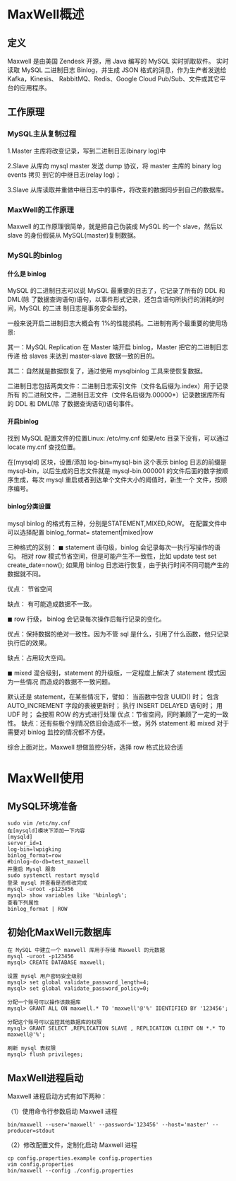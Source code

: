 # MaxWell概述

## 定义

Maxwell 是由美国 Zendesk 开源，用 Java 编写的 MySQL 实时抓取软件。 实时读取 MySQL 二进制日志 Binlog，并生成 JSON 格式的消息，作为生产者发送给 Kafka，Kinesis、 RabbitMQ、Redis、Google Cloud Pub/Sub、文件或其它平台的应用程序。

## 工作原理

### MySQL主从复制过程

1.Master 主库将改变记录，写到二进制日志(binary log)中

2.Slave 从库向 mysql master 发送 dump 协议，将 master 主库的 binary log events 拷贝 到它的中继日志(relay log)；

3.Slave 从库读取并重做中继日志中的事件，将改变的数据同步到自己的数据库。

### MaxWell的工作原理

Maxwell 的工作原理很简单，就是把自己伪装成 MySQL 的一个 slave，然后以 slave 的身份假装从 MySQL(master)复制数据。

### MySQL的binlog

#### 什么是 binlog 

MySQL 的二进制日志可以说 MySQL 最重要的日志了，它记录了所有的 DDL 和 DML(除 了数据查询语句)语句，以事件形式记录，还包含语句所执行的消耗的时间，MySQL 的二进 制日志是事务安全型的。

 一般来说开启二进制日志大概会有 1%的性能损耗。二进制有两个最重要的使用场景:  

其一：MySQL Replication 在 Master 端开启 binlog，Master 把它的二进制日志传递 给 slaves 来达到 master-slave 数据一致的目的。 

其二：自然就是数据恢复了，通过使用 mysqlbinlog 工具来使恢复数据。 

二进制日志包括两类文件：二进制日志索引文件（文件名后缀为.index）用于记录所有 的二进制文件，二进制日志文件（文件名后缀为.00000*）记录数据库所有的 DDL 和 DML(除 了数据查询语句)语句事件。

#### 开启binlog

找到 MySQL 配置文件的位置Linux: /etc/my.cnf 如果/etc 目录下没有，可以通过 locate my.cnf 查找位置。

在[mysqld] 区块，设置/添加 log-bin=mysql-bin 这个表示 binlog 日志的前缀是 mysql-bin，以后生成的日志文件就是 mysql-bin.000001 的文件后面的数字按顺序生成，每次 mysql 重启或者到达单个文件大小的阈值时，新生一个 文件，按顺序编号。

#### binlog分类设置

mysql binlog 的格式有三种，分别是STATEMENT,MIXED,ROW。 在配置文件中可以选择配置 binlog_format= statement|mixed|row 

三种格式的区别： ◼ statement 语句级，binlog 会记录每次一执行写操作的语句。 相对 row 模式节省空间，但是可能产生不一致性，比如 update test set create_date=now(); 如果用 binlog 日志进行恢复，由于执行时间不同可能产生的数据就不同。 

优点： 节省空间 

缺点： 有可能造成数据不一致。 

◼ row 行级， binlog 会记录每次操作后每行记录的变化。 

优点：保持数据的绝对一致性。因为不管 sql 是什么，引用了什么函数，他只记录 执行后的效果。

缺点：占用较大空间。

◼ mixed 混合级别，statement 的升级版，一定程度上解决了 statement 模式因为一些情况 而造成的数据不一致问题。

默认还是 statement，在某些情况下，譬如： 当函数中包含 UUID() 时； 包含 AUTO_INCREMENT 字段的表被更新时； 执行 INSERT DELAYED 语句时； 用 UDF 时； 会按照 ROW 的方式进行处理 优点：节省空间，同时兼顾了一定的一致性。 缺点：还有些极个别情况依旧会造成不一致，另外 statement 和 mixed 对于需要对 binlog 监控的情况都不方便。 

综合上面对比，Maxwell 想做监控分析，选择 row 格式比较合适

# MaxWell使用

## MySQL环境准备

```
sudo vim /etc/my.cnf
在[mysqld]模块下添加一下内容
[mysqld]
server_id=1
log-bin=lwpigking
binlog_format=row
#binlog-do-db=test_maxwell
并重启 Mysql 服务
sudo systemctl restart mysqld
登录 mysql 并查看是否修改完成
mysql -uroot -p123456
mysql> show variables like '%binlog%';
查看下列属性
binlog_format | ROW 
```

## 初始化MaxWell元数据库

```
在 MySQL 中建立一个 maxwell 库用于存储 Maxwell 的元数据
mysql -uroot -p123456
mysql> CREATE DATABASE maxwell;

设置 mysql 用户密码安全级别
mysql> set global validate_password_length=4;
mysql> set global validate_password_policy=0;

分配一个账号可以操作该数据库
mysql> GRANT ALL ON maxwell.* TO 'maxwell'@'%' IDENTIFIED BY '123456';

分配这个账号可以监控其他数据库的权限
mysql> GRANT SELECT ,REPLICATION SLAVE , REPLICATION CLIENT ON *.* TO maxwell@'%';

刷新 mysql 表权限
mysql> flush privileges;
```

## MaxWell进程启动

Maxwell 进程启动方式有如下两种：

（1）使用命令行参数启动 Maxwell 进程

```
bin/maxwell --user='maxwell' --password='123456' --host='master' --producer=stdout
```

（2）修改配置文件，定制化启动 Maxwell 进程

```
cp config.properties.example config.properties
vim config.properties
bin/maxwell --config ./config.properties
```

